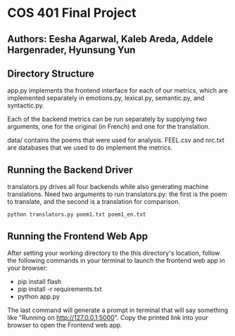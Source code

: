 # COS 401 Final Project
## Authors: Eesha Agarwal, Kaleb Areda, Addele Hargenrader, Hyunsung Yun

## Directory Structure

app.py implements the frontend interface for each of our metrics, which are
implemented separately in emotions.py, lexical.py, semantic.py, and syntactic.py.

Each of the backend metrics can be run separately by supplying two arguments,
one for the original (in French) and one for the translation.

data/ contains the poems that were used for analysis. FEEL.csv and nrc.txt are
databases that we used to do implement the metrics.

## Running the Backend Driver

translators.py drives all four backends while also generating machine translations.
Need two arguments to run translators.py: the first is the poem to translate,
and the second is a translation for comparison.

`python translators.py poem1.txt poem1_en.txt`

## Running the Frontend Web App

After setting your working directory to the this directory's location, follow the following commands in your terminal to launch the frontend web app in your browser:

- pip install flash
- pip install -r requirements.txt
- python app.py

The last command will generate a prompt in terminal that will say something like "Running on http://127.0.0.1:5000". Copy the printed link into your browser to open the Frontend web app.


